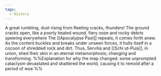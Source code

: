 ```yaml
---
tags:
  - History
---
```

A great rumbling, dust rising from fleeting cracks, thunders!
The ground cracks open, like a poorly healed wound, fiery ooze and rocky debris spewing everywhere
The [[Apocalypse Past]] repeats; it comes forth anew. 
As the content buckles and breaks under unseen forces, it hulls itself in a cocoon of shredded rock and dirt. 
Thus, Servilia and [[Schi ut-Pula]], in union, shed their skin in an eternal metamorphosis; changing and transforming.
%%Explanation for why the map changed: some unprompted cataclysm devastated and shattered the world, causing it to remold after a period of woe.%%